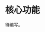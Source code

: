# 核心功能

待编写。

<!-- @ai-generated DS
本节介绍插件最基础且必备的功能，突出开箱即用特性。
重点展示对Paradox开发工作流的原生支持，无需额外配置即可获得完整开发体验。
-->

<!-- @ai-generated DS

## 脚本语言支持

待编写。

描述：全面支持Paradox脚本语法（common/目录下的各种文件）
编写思路：
- 代码高亮：关键字、作用域、触发器、效果等
- 智能补全：基于上下文的作用域感知补全
- 实时错误检查：语法验证和逻辑校验
- 示例：展示事件脚本、决策脚本的编写体验

## 本地化语言支持

待编写。

描述：深度集成.yml本地化文件处理能力
编写思路：
- 参数高亮：$VARIABLES$ 和 ?条件表达式
- 富文本渲染：§符号命令的视觉区分
- 键值对验证：确保本地化键存在对应脚本
- 跨文件导航：从脚本快速跳转到本地化条目

## CWT规则支持

待编写。

描述：原生解析自定义规则文件
编写思路：
- 语法高亮：cwt专属语法着色
- 结构验证：检测规则文件完整性
- 智能提示：编写规则时的自动补全
- 即时预览：规则修改后的实时效果反馈

## 基础导航功能

待编写。

描述：快速定位代码元素的专业工具
编写思路：
- Ctrl+点击：跳转到定义
- 符号搜索：Shift+Shift全局搜索
- 文件结构：Alt+7查看当前文件大纲
- 使用示例：演示如何快速定位复杂脚本中的元素
-->
